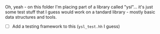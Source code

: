 Oh, yeah - on this folder I'm placing part of a library called "ysl"...
it's just some test stuff that I guess would work on a tandard library -
mostly basic data structures and tools.

- [ ] Add a testing framework to this (`ysl_test.hh` I guess)
